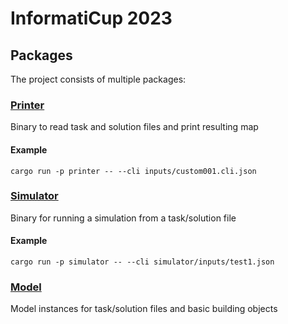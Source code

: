 # InformatiCup 2023

## Packages

The project consists of multiple packages:

### [Printer](./printer/)
Binary to read task and solution files and print resulting map

#### Example
```
cargo run -p printer -- --cli inputs/custom001.cli.json
```

### [Simulator](./simulator/)
Binary for running a simulation from a task/solution file

#### Example
```
cargo run -p simulator -- --cli simulator/inputs/test1.json
```

### [Model](./model/)
Model instances for task/solution files and basic building objects